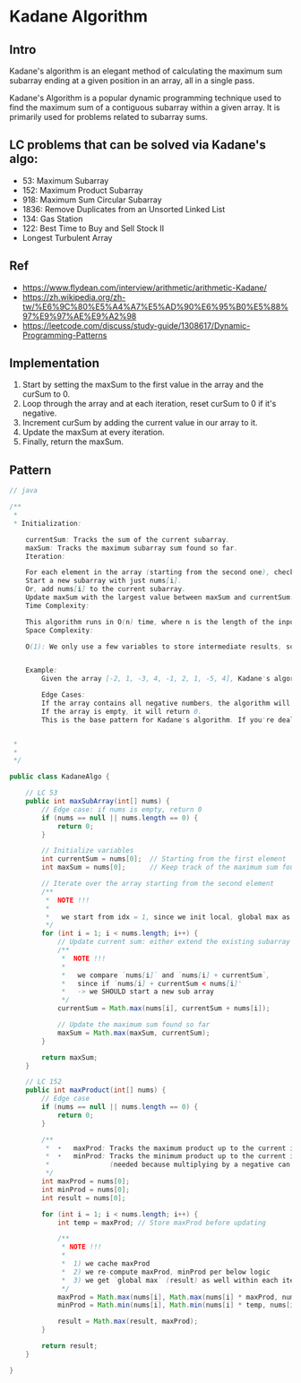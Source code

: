 # Kadane Algorithm


## Intro

Kadane's algorithm is an elegant method of calculating the maximum sum subarray ending at a given position in an array, all in a single pass.

Kadane's Algorithm is a popular dynamic programming technique used to find the maximum sum of a contiguous subarray within a given array. It is primarily used for problems related to subarray sums. 

## LC problems that can be solved via Kadane's algo:

- 53:  Maximum Subarray
- 152: Maximum Product Subarray
- 918: Maximum Sum Circular Subarray
- 1836: Remove Duplicates from an Unsorted Linked List
- 134: Gas Station
- 122: Best Time to Buy and Sell Stock II
- Longest Turbulent Array

## Ref
- https://www.flydean.com/interview/arithmetic/arithmetic-Kadane/
- https://zh.wikipedia.org/zh-tw/%E6%9C%80%E5%A4%A7%E5%AD%90%E6%95%B0%E5%88%97%E9%97%AE%E9%A2%98
- https://leetcode.com/discuss/study-guide/1308617/Dynamic-Programming-Patterns

## Implementation

1. Start by setting the maxSum to the first value in the array and the curSum to 0.
2. Loop through the array and at each iteration, reset curSum to 0 if it's negative. 
3. Increment curSum by adding the current value in our array to it.
4. Update the maxSum at every iteration.
5. Finally, return the maxSum.


## Pattern

```java
// java

/** 
 *  
 * Initialization:

	currentSum: Tracks the sum of the current subarray.
	maxSum: Tracks the maximum subarray sum found so far.
	Iteration:

	For each element in the array (starting from the second one), check if it's better to:
	Start a new subarray with just nums[i].
	Or, add nums[i] to the current subarray.
	Update maxSum with the largest value between maxSum and currentSum.
	Time Complexity:

	This algorithm runs in O(n) time, where n is the length of the input array, because we only traverse the array once.
	Space Complexity:

	O(1): We only use a few variables to store intermediate results, so the space complexity is constant.


	Example:
		Given the array [-2, 1, -3, 4, -1, 2, 1, -5, 4], Kadane's algorithm will find the subarray [4, -1, 2, 1] with the maximum sum, which is 6.

		Edge Cases:
		If the array contains all negative numbers, the algorithm will return the largest single element because it will handle starting the subarray with the least negative number.
		If the array is empty, it will return 0.
		This is the base pattern for Kadane's algorithm. If you're dealing with variations (e.g., maximum product, circular subarrays), you can adapt this pattern accordingly.


 * 
 * 
 */

public class KadaneAlgo {

    // LC 53
    public int maxSubArray(int[] nums) {
        // Edge case: if nums is empty, return 0
        if (nums == null || nums.length == 0) {
            return 0;
        }

        // Initialize variables
        int currentSum = nums[0];  // Starting from the first element
        int maxSum = nums[0];      // Keep track of the maximum sum found

        // Iterate over the array starting from the second element
        /**
         *  NOTE !!!
         *
         *   we start from idx = 1, since we init local, global max as nums[0]
         */
        for (int i = 1; i < nums.length; i++) {
            // Update current sum: either extend the existing subarray or start a new one
            /**
             *  NOTE !!!
             *
             *   we compare `nums[i]` and `nums[i] + currentSum`,
             *   since if `nums[i] + currentSum < nums[i]'
             *   -> we SHOULD start a new sub array
             */
            currentSum = Math.max(nums[i], currentSum + nums[i]);

            // Update the maximum sum found so far
            maxSum = Math.max(maxSum, currentSum);
        }

        return maxSum;
    }

    // LC 152
    public int maxProduct(int[] nums) {
        // Edge case
        if (nums == null || nums.length == 0) {
            return 0;
        }

        /**
         * 	•	maxProd: Tracks the maximum product up to the current index.
         * 	•	minProd: Tracks the minimum product up to the current index
         * 	             (needed because multiplying by a negative can turn a small value into a large one).
         */
        int maxProd = nums[0];
        int minProd = nums[0];
        int result = nums[0];

        for (int i = 1; i < nums.length; i++) {
            int temp = maxProd; // Store maxProd before updating

            /**
             * NOTE !!!
             *
             *  1) we cache maxProd
             *  2) we re-compute maxProd, minProd per below logic
             *  3) we get `global max` (result) as well within each iteration
             */
            maxProd = Math.max(nums[i], Math.max(nums[i] * maxProd, nums[i] * minProd));
            minProd = Math.min(nums[i], Math.min(nums[i] * temp, nums[i] * minProd));

            result = Math.max(result, maxProd);
        }

        return result;
    }

}
```
